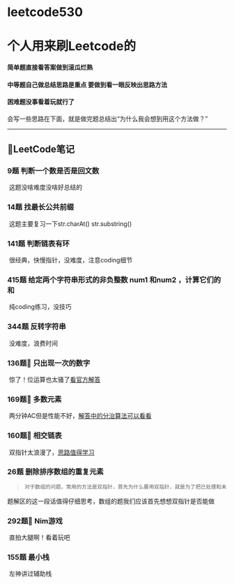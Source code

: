 # leetcode530
# 个人用来刷Leetcode的

#### 简单题直接看答案做到滚瓜烂熟

#### 中等题自己做总结思路是重点 要做到看一眼反映出思路方法

#### 困难题没事看着玩就行了

会写一些思路在下面，就是做完题总结出“为什么我会想到用这个方法做？”

---



## 🤪LeetCode笔记

### 9题 判断一个数是否是回文数

​	这题没啥难度没啥好总结的

### 14题 找最长公共前缀

​	这题主要复习一下str.charAt()  str.substring()

### 141题 判断链表有环

​	很经典，快慢指针，没难度，注意coding细节

### 415题 给定两个字符串形式的非负整数 num1 和num2 ，计算它们的和

​	纯coding练习，没技巧

### 344题 反转字符串

​	没难度，浪费时间

### 136题🌟 只出现一次的数字

​	惊了！位运算也太骚了[看官方解答](https://leetcode-cn.com/problems/single-number/solution/zhi-chu-xian-yi-ci-de-shu-zi-by-leetcode-solution/)

### 169题🌟 多数元素

​	两分钟AC但是性能不好，[解答中的分治算法可以看看](https://leetcode-cn.com/problems/majority-element/solution/duo-shu-yuan-su-by-leetcode-solution/)

### 160题🌟 相交链表

​	双指针太浪漫了，[思路值得学习](https://leetcode-cn.com/problems/intersection-of-two-linked-lists/)

### 26题 删除排序数组的重复元素

> ```txt
> 对于数组的问题，常用的方法是双指针，首先为什么要用双指针，就是为了把已处理和未处理的数组元素区分开，也就是说通过两个指针，把数组分成3个部分。对于同向双指针，通常[0...i)(注意看题目要求是闭区间还是开区间)表示已处理，[i,j)还未处理，只要明白双指针的本质是为了区分已处理和未处理，就能轻松写出代码，但需要注意区间是闭区间还是开区间。
> ```

​	题解区的这一段话值得仔细思考，数组的题我们应该首先想想双指针是否能做

### 292题🌟 Nim游戏 

​	直拍大腿啊！看着玩吧

### 155题 最小栈 

​	左神讲过辅助栈



